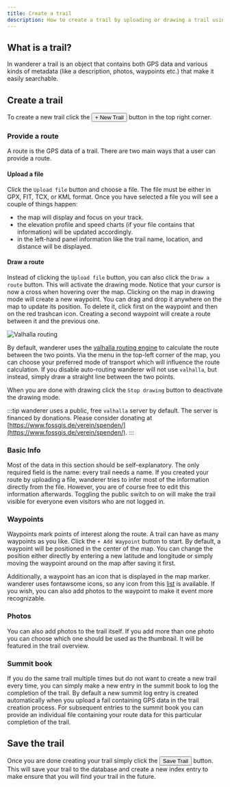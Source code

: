 ```yaml
---
title: Create a trail
description: How to create a trail by uploading or drawing a trail using Valhalla
---
```


## What is a trail?

In wanderer a trail is an object that contains both GPS data and various kinds of metadata (like a description, photos, waypoints etc.) that make it easily searchable. 

## Create a trail
To create a new trail click the <button class="h-10 text-white rounded-lg px-4 py-2 mx-2 bg-primary font-semibold transition-all hover:bg-primary-hover focus:ring-4 ring-zinc-400 leading-none">+ New Trail</button> button in the top right corner.

### Provide a route
A route is the GPS data of a trail. There are two main ways that a user can provide a route.

#### Upload a file

Click the `Upload file` button and choose a file. The file must be either in GPX, FIT, TCX, or KML format. Once you have selected a file you will see a couple of things happen: 
- the map will display and focus on your track. 
- the elevation profile and speed charts (if your file contains that information) will be updated accordingly. 
- in the left-hand panel information like the trail name, location, and distance will be displayed.

#### Draw a route

Instead of clicking the `Upload file` button, you can also click the `Draw a route` button. This will activate the drawing mode. Notice that your cursor is now a cross when hovering over the map. Clicking on the map in drawing mode will create a new waypoint. You can drag and drop it anywhere on the map to update its position. To delete it, click first on the waypoint and then on the red trashcan icon. Creating a second waypoint will create a route between it and the previous one. 

![Valhalla routing](../../../assets/guides/valhalla_routing.png)

By default, wanderer uses the [valhalla routing engine](https://github.com/valhalla/valhalla) to calculate the route between the two points. Via the menu in the top-left corner of the map, you can choose your preferred mode of transport which will influence the route calculation. If you disable auto-routing wanderer will not use `valhalla`, but instead, simply draw a straight line between the two points. 

When you are done with drawing click the `Stop drawing` button to deactivate the drawing mode.

:::tip
wanderer uses a public, free `valhalla` server by default. The server is financed by donations. Please consider donating at [https://www.fossgis.de/verein/spenden/](https://www.fossgis.de/verein/spenden/). 
:::

### Basic Info

Most of the data in this section should be self-explanatory. The only required field is the name: every trail needs a name. If you created your route by uploading a file, wanderer tries to infer most of the information directly from the file. However, you are of course free to edit this information afterwards.
Toggling the public switch to on will make the trail visible for everyone even visitors who are not logged in.

### Waypoints

Waypoints mark points of interest along the route. A trail can have as many waypoints as you like. Click the `+ Add Waypoint` button to start. By default, a waypoint will be positioned in the center of the map. You can change the position either directly by entering a new latitude and longitude or simply moving the waypoint around on the map after saving it first. 

Additionally, a waypoint has an icon that is displayed in the map marker. wanderer uses fontawsome icons, so any icon from this [list](https://fontawesome.com/search?q=share&o=r&m=free) is available. If you wish, you can also add photos to the waypoint to make it event more recognizable.

### Photos

You can also add photos to the trail itself. If you add more than one photo you can choose which one should be used as the thumbnail. It will be featured in the trail overview.

### Summit book

If you do the same trail multiple times but do not want to create a new trail every time, you can simply make a new entry in the summit book to log the completion of the trail. By default a new summit log entry is created automatically when you upload a fail containing GPS data in the trail creation process. For subsequent entries to the summit book you can provide an individual file containing your route data for this particular completion of the trail.

## Save the trail

Once you are done creating your trail simply click the <button class="h-10 text-white rounded-lg px-4 py-2 mx-2 bg-primary font-semibold transition-all hover:bg-primary-hover focus:ring-4 ring-zinc-400 leading-none">Save Trail</button> button. This will save your trail to the database and create a new index entry to make ensure that you will find your trail in the future.
